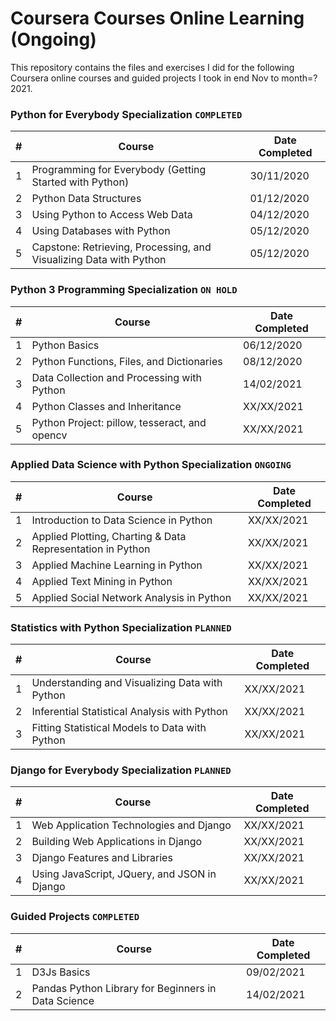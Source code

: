 # Coursera Courses Online Learning (Ongoing)

This repository contains the files and exercises I did for the following Coursera online courses and guided projects I took in end Nov to month=? 2021.

### Python for Everybody Specialization `COMPLETED`

| # | Course | Date Completed |
| --- | --- | --- |
| 1 | Programming for Everybody (Getting Started with Python) | 30/11/2020 |
| 2 | Python Data Structures  | 01/12/2020 |
| 3 | Using Python to Access Web Data  | 04/12/2020 |
| 4 | Using Databases with Python  | 05/12/2020 |
| 5 | Capstone: Retrieving, Processing, and Visualizing Data with Python  | 05/12/2020 |


### Python 3 Programming Specialization `ON HOLD`

| # | Course | Date Completed |
| --- | --- | --- |
| 1 | Python Basics | 06/12/2020 |
| 2 | Python Functions, Files, and Dictionaries  | 08/12/2020 |
| 3 | Data Collection and Processing with Python  | 14/02/2021 |
| 4 | Python Classes and Inheritance  | XX/XX/2021 |
| 5 | Python Project: pillow, tesseract, and opencv  | XX/XX/2021 |

### Applied Data Science with Python Specialization `ONGOING`

| # | Course | Date Completed |
| --- | --- | --- |
| 1 | Introduction to Data Science in Python | XX/XX/2021 |
| 2 | Applied Plotting, Charting & Data Representation in Python  | XX/XX/2021 |
| 3 | Applied Machine Learning in Python  | XX/XX/2021 |
| 4 | Applied Text Mining in Python  | XX/XX/2021 |
| 5 | Applied Social Network Analysis in Python  | XX/XX/2021 |

### Statistics with Python Specialization `PLANNED`

| # | Course | Date Completed |
| --- | --- | --- |
| 1 | Understanding and Visualizing Data with Python | XX/XX/2021 |
| 2 | Inferential Statistical Analysis with Python  | XX/XX/2021 |
| 3 | Fitting Statistical Models to Data with Python  | XX/XX/2021 |

### Django for Everybody Specialization `PLANNED`

| # | Course | Date Completed |
| --- | --- | --- |
| 1 | Web Application Technologies and Django | XX/XX/2021 |
| 2 | Building Web Applications in Django  | XX/XX/2021 |
| 3 | Django Features and Libraries  | XX/XX/2021 |
| 4 | Using JavaScript, JQuery, and JSON in Django  | XX/XX/2021 |


### Guided Projects `COMPLETED`

| # | Course | Date Completed |
| --- | --- | --- |
| 1 | D3Js Basics | 09/02/2021 |
| 2 | Pandas Python Library for Beginners in Data Science | 14/02/2021 |

